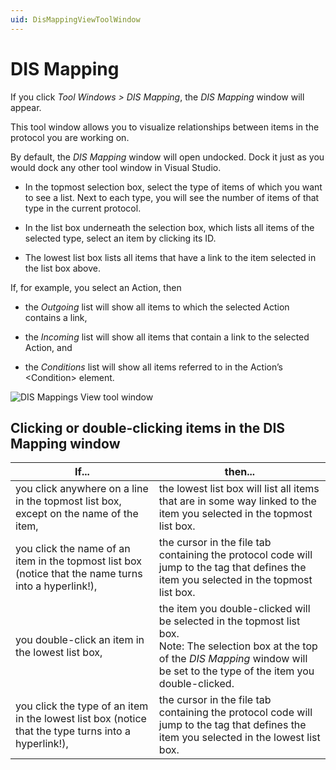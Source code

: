 ```yaml
---
uid: DisMappingViewToolWindow
---
```


# DIS Mapping

If you click *Tool Windows > DIS Mapping*, the *DIS Mapping* window will appear.

This tool window allows you to visualize relationships between items in the protocol you are working on.

By default, the *DIS Mapping* window will open undocked. Dock it just as you would dock any other tool window in Visual Studio.

- In the topmost selection box, select the type of items of which you want to see a list. Next to each type, you will see the number of items of that type in the current protocol.

- In the list box underneath the selection box, which lists all items of the selected type, select an item by clicking its ID.

- The lowest list box lists all items that have a link to the item selected in the list box above.

If, for example, you select an Action, then

- the *Outgoing* list will show all items to which the selected Action contains a link,

- the *Incoming* list will show all items that contain a link to the selected Action, and

- the *Conditions* list will show all items referred to in the Action’s \<Condition> element.

![DIS Mappings View tool window](~/develop/images/DisMappingsViewToolWindow.png)

## Clicking or double-clicking items in the DIS Mapping window

| If... | then... |
|-------|---------|
| you click anywhere on a line in the topmost list box, except on the name of the item, | the lowest list box will list all items that are in some way linked to the item you selected in the topmost list box. |
| you click the name of an item in the topmost list box (notice that the name turns into a hyperlink!), | the cursor in the file tab containing the protocol code will jump to the tag that defines the item you selected in the topmost list box. |
| you double-click an item in the lowest list box, | the item you double-clicked will be selected in the topmost list box.<br> Note: The selection box at the top of the *DIS Mapping* window will be set to the type of the item you double-clicked. |
| you click the type of an item in the lowest list box (notice that the type turns into a hyperlink!), | the cursor in the file tab containing the protocol code will jump to the tag that defines the item you selected in the lowest list box. |
